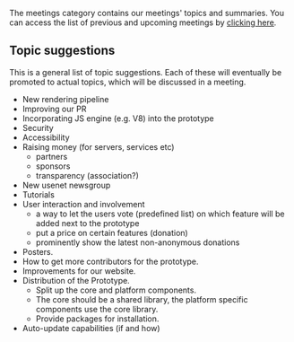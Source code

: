 The meetings category contains our meetings' topics and summaries. You can
access the list of previous and upcoming meetings by
[clicking here](/index/meetings).

## Topic suggestions

This is a general list of topic suggestions. Each of these will eventually be
promoted to actual topics, which will be discussed in a meeting.

- New rendering pipeline
- Improving our PR
- Incorporating JS engine (e.g. V8) into the prototype
- Security
- Accessibility
- Raising money (for servers, services etc)
  - partners
  - sponsors
  - transparency (association?)
- New usenet newsgroup
- Tutorials
- User interaction and involvement
  - a way to let the users vote (predefined list) on which feature will be added
    next to the prototype
  - put a price on certain features (donation)
  - prominently show the latest non-anonymous donations
- Posters.
- How to get more contributors for the prototype.
- Improvements for our website.
- Distribution of the Prototype.
  - Split up the core and platform components.
  - The core should be a shared library, the platform specific components use
    the core library.
  - Provide packages for installation.
- Auto-update capabilities (if and how)
